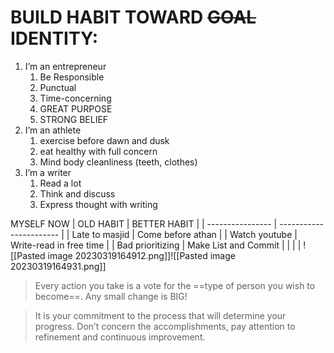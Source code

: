# BUILD HABIT TOWARD ~~GOAL~~ IDENTITY:
1. I’m an entrepreneur
	1. Be Responsible
	2. Punctual
	3. Time-concerning
	4. GREAT PURPOSE
	5. STRONG BELIEF
2. I’m an athlete
	1. exercise before dawn and dusk
	2. eat healthy with full concern
	3. Mind body cleanliness (teeth, clothes)
3. I’m a writer
	1. Read a lot
	2. Think and discuss 
	3. Express thought with writing

MYSELF NOW
| OLD HABIT        | BETTER HABIT            |
| ---------------- | ----------------------- |
| Late to masjid   | Come before athan       |
| Watch youtube    | Write-read in free time |
| Bad prioritizing | Make List and Commit    | 
|                  |                         |
![[Pasted image 20230319164912.png]]![[Pasted image 20230319164931.png]]
> Every action you take is a vote for the ==type of person you wish to become==. Any small change is BIG!



>It is your commitment to the process that will determine your progress. Don’t concern the accomplishments, pay attention to refinement and continuous improvement. 
